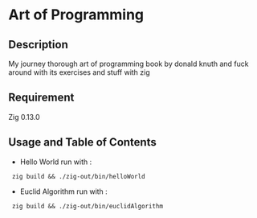 # Art of Programming

## Description
My journey thorough art of programming book by donald knuth and fuck around with its exercises and stuff with zig

## Requirement 

Zig 0.13.0

## Usage and Table of Contents

- Hello World run with :

```zig
 zig build && ./zig-out/bin/helloWorld
```
- Euclid Algorithm run with :

```zig
 zig build && ./zig-out/bin/euclidAlgorithm
```



